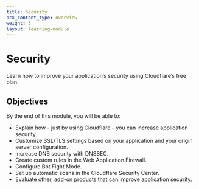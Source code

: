 ```yaml
---
title: Security
pcx_content_type: overview
weight: 3
layout: learning-module
---
```


# Security

Learn how to improve your application’s security using Cloudflare’s free plan.

## Objectives

By the end of this module, you will be able to:

- Explain how - just by using Cloudflare - you can increase application security.
- Customize SSL/TLS settings based on your application and your origin server configuration.
- Increase DNS security with DNSSEC.
- Create custom rules in the Web Application Firewall.
- Configure Bot Fight Mode.
- Set up automatic scans in the Cloudflare Security Center.
- Evaluate other, add-on products that can improve application security.
